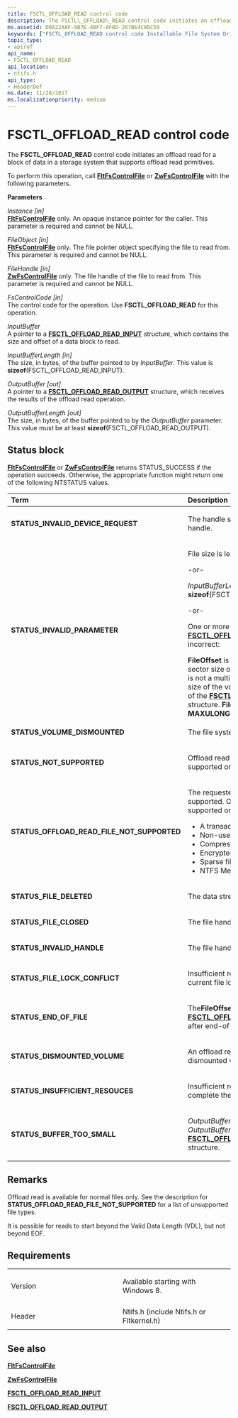 ```yaml
---
title: FSCTL_OFFLOAD_READ control code
description: The FSCTL\_OFFLOAD\_READ control code initiates an offload read for a block of data in a storage system that supports offload read primitives.
ms.assetid: D9A22A8F-9B7E-4BF7-8FBD-267BE4C8DC59
keywords: ["FSCTL_OFFLOAD_READ control code Installable File System Drivers"]
topic_type:
- apiref
api_name:
- FSCTL_OFFLOAD_READ
api_location:
- ntifs.h
api_type:
- HeaderDef
ms.date: 11/28/2017
ms.localizationpriority: medium
---
```


# FSCTL\_OFFLOAD\_READ control code


The **FSCTL\_OFFLOAD\_READ** control code initiates an offload read for a block of data in a storage system that supports offload read primitives.

To perform this operation, call [**FltFsControlFile**](/windows-hardware/drivers/ddi/fltkernel/nf-fltkernel-fltfscontrolfile) or [**ZwFsControlFile**](/previous-versions/ff566462(v=vs.85)) with the following parameters.

**Parameters**

<a href="" id="instance--in-"></a>*Instance \[in\]*  
[**FltFsControlFile**](/windows-hardware/drivers/ddi/fltkernel/nf-fltkernel-fltfscontrolfile) only. An opaque instance pointer for the caller. This parameter is required and cannot be NULL.

<a href="" id="fileobject--in-"></a>*FileObject \[in\]*  
[**FltFsControlFile**](/windows-hardware/drivers/ddi/fltkernel/nf-fltkernel-fltfscontrolfile) only. The file pointer object specifying the file to read from. This parameter is required and cannot be NULL.

<a href="" id="filehandle--in-"></a>*FileHandle \[in\]*  
[**ZwFsControlFile**](/previous-versions/ff566462(v=vs.85)) only. The file handle of the file to read from. This parameter is required and cannot be NULL.

<a href="" id="fscontrolcode--in-"></a>*FsControlCode \[in\]*  
The control code for the operation. Use **FSCTL\_OFFLOAD\_READ** for this operation.

<a href="" id="inputbuffer"></a>*InputBuffer*  
A pointer to a [**FSCTL\_OFFLOAD\_READ\_INPUT**](/windows-hardware/drivers/ddi/ntifs/ns-ntifs-_fsctl_offload_read_input) structure, which contains the size and offset of a data block to read.

<a href="" id="inputbufferlength--in-"></a>*InputBufferLength \[in\]*  
The size, in bytes, of the buffer pointed to by *InputBuffer*. This value is **sizeof**(FSCTL\_OFFLOAD\_READ\_INPUT).

<a href="" id="outputbuffer--out-"></a>*OutputBuffer \[out\]*  
A pointer to a [**FSCTL\_OFFLOAD\_READ\_OUTPUT**](/windows-hardware/drivers/ddi/ntifs/ns-ntifs-_fsctl_offload_read_output) structure, which receives the results of the offload read operation.

<a href="" id="outputbufferlength--out-"></a>*OutputBufferLength \[out\]*  
The size, in bytes, of the buffer pointed to by the *OutputBuffer* parameter. This value must be at least **sizeof**(FSCTL\_OFFLOAD\_READ\_OUTPUT).

Status block
------------

[**FltFsControlFile**](/windows-hardware/drivers/ddi/fltkernel/nf-fltkernel-fltfscontrolfile) or [**ZwFsControlFile**](/previous-versions/ff566462(v=vs.85)) returns STATUS\_SUCCESS if the operation succeeds. Otherwise, the appropriate function might return one of the following NTSTATUS values.

<table>
<colgroup>
<col width="50%" />
<col width="50%" />
</colgroup>
<thead>
<tr class="header">
<th align="left">Term</th>
<th align="left">Description</th>
</tr>
</thead>
<tbody>
<tr class="odd">
<td align="left"><p><strong>STATUS_INVALID_DEVICE_REQUEST</strong></p></td>
<td align="left"><p>The handle specified is not a valid file handle.</p></td>
</tr>
<tr class="even">
<td align="left"><p> <strong>STATUS_INVALID_PARAMETER</strong></p></td>
<td align="left"><p>File size is less than PAGE_SIZE.</p>
<p>-or-</p>
<p><em>InputBufferLength</em> &lt; <strong>sizeof</strong>(FSCTL_OFFLOAD_READ_INPUT).</p>
<p>-or-</p>
<p>One or more of these members of <a href="https://docs.microsoft.com/windows-hardware/drivers/ddi/ntifs/ns-ntifs-_fsctl_offload_read_input" data-raw-source="[&lt;strong&gt;FSCTL_OFFLOAD_READ_INPUT&lt;/strong&gt;](/windows-hardware/drivers/ddi/ntifs/ns-ntifs-_fsctl_offload_read_input)"><strong>FSCTL_OFFLOAD_READ_INPUT</strong></a> are incorrect:</p>
<strong>FileOffset</strong> is not a multiple of the logical sector size of the volume.
<strong>CopyLength</strong> is not a multiple of the logical sector size of the volume.
<strong>Size</strong> is not the size of the <a href="https://docs.microsoft.com/windows-hardware/drivers/ddi/ntifs/ns-ntifs-_fsctl_offload_read_input" data-raw-source="[&lt;strong&gt;FSCTL_OFFLOAD_READ_INPUT&lt;/strong&gt;](/windows-hardware/drivers/ddi/ntifs/ns-ntifs-_fsctl_offload_read_input)"><strong>FSCTL_OFFLOAD_READ_INPUT</strong></a> structure.
<strong>FileOffset</strong> + <strong>CopyLength</strong> &gt; <strong>MAXULONGLONG</strong>.</td>
</tr>
<tr class="odd">
<td align="left"><p><strong>STATUS_VOLUME_DISMOUNTED</strong></p></td>
<td align="left"><p>The file system volume is dismounted.</p></td>
</tr>
<tr class="even">
<td align="left"><p><strong>STATUS_NOT_SUPPORTED</strong></p></td>
<td align="left"><p>Offload read operations are not supported on this volume.</p></td>
</tr>
<tr class="odd">
<td align="left"><p><strong>STATUS_OFFLOAD_READ_FILE_NOT_SUPPORTED</strong></p></td>
<td align="left"><p>The requested file type is not supported. Offload operations are not supported on these file types:</p>
<ul>
<li>A transacted file (TxF)</li>
<li>Non-user files</li>
<li>Compressed files</li>
<li>Encrypted files</li>
<li>Sparse files</li>
<li>NTFS Metatdata files</li>
</ul></td>
</tr>
<tr class="even">
<td align="left"><p><strong>STATUS_FILE_DELETED</strong></p></td>
<td align="left"><p>The data stream for this file is invalid.</p></td>
</tr>
<tr class="odd">
<td align="left"><p><strong>STATUS_FILE_CLOSED</strong></p></td>
<td align="left"><p>The file handle is closed.</p></td>
</tr>
<tr class="even">
<td align="left"><p><strong>STATUS_INVALID_HANDLE</strong></p></td>
<td align="left"><p>The file handle specified is invalid.</p></td>
</tr>
<tr class="odd">
<td align="left"><p><strong>STATUS_FILE_LOCK_CONFLICT</strong></p></td>
<td align="left"><p>Insufficient read access due to the current file locking state.</p></td>
</tr>
<tr class="even">
<td align="left"><p><strong>STATUS_END_OF_FILE</strong></p></td>
<td align="left"><p>The<strong>FileOffset</strong> member of <a href="https://docs.microsoft.com/windows-hardware/drivers/ddi/ntifs/ns-ntifs-_fsctl_offload_read_input" data-raw-source="[&lt;strong&gt;FSCTL_OFFLOAD_READ_INPUT&lt;/strong&gt;](/windows-hardware/drivers/ddi/ntifs/ns-ntifs-_fsctl_offload_read_input)"><strong>FSCTL_OFFLOAD_READ_INPUT</strong></a> begins after end-of-file (EOF).</p></td>
</tr>
<tr class="odd">
<td align="left"><p><strong>STATUS_DISMOUNTED_VOLUME</strong></p></td>
<td align="left"><p>An offload read cannot occur on a dismounted volume.</p></td>
</tr>
<tr class="even">
<td align="left"><p><strong>STATUS_INSUFFICIENT_RESOUCES</strong></p></td>
<td align="left"><p>Insufficient resources are available to complete the request.</p></td>
</tr>
<tr class="odd">
<td align="left"><p><strong>STATUS_BUFFER_TOO_SMALL</strong></p></td>
<td align="left"><p><em>OutputBufferLength</em> is too small for <em>OutputBuffer</em> to receive an <a href="https://docs.microsoft.com/windows-hardware/drivers/ddi/ntifs/ns-ntifs-_fsctl_offload_read_output" data-raw-source="[&lt;strong&gt;FSCTL_OFFLOAD_READ_OUTPUT&lt;/strong&gt;](/windows-hardware/drivers/ddi/ntifs/ns-ntifs-_fsctl_offload_read_output)"><strong>FSCTL_OFFLOAD_READ_OUTPUT</strong></a> structure.</p></td>
</tr>
</tbody>
</table>

 

Remarks
-------

Offload read is available for normal files only. See the description for **STATUS\_OFFLOAD\_READ\_FILE\_NOT\_SUPPORTED** for a list of unsupported file types.

It is possible for reads to start beyond the Valid Data Length (VDL), but not beyond EOF.

Requirements
------------

<table>
<colgroup>
<col width="50%" />
<col width="50%" />
</colgroup>
<tbody>
<tr class="odd">
<td align="left"><p>Version</p></td>
<td align="left"><p>Available starting with Windows 8.</p></td>
</tr>
<tr class="even">
<td align="left"><p>Header</p></td>
<td align="left">Ntifs.h (include Ntifs.h or Fltkernel.h)</td>
</tr>
</tbody>
</table>

## See also


[**FltFsControlFile**](/windows-hardware/drivers/ddi/fltkernel/nf-fltkernel-fltfscontrolfile)

[**ZwFsControlFile**](/previous-versions/ff566462(v=vs.85))

[**FSCTL\_OFFLOAD\_READ\_INPUT**](/windows-hardware/drivers/ddi/ntifs/ns-ntifs-_fsctl_offload_read_input)

[**FSCTL\_OFFLOAD\_READ\_OUTPUT**](/windows-hardware/drivers/ddi/ntifs/ns-ntifs-_fsctl_offload_read_output)

 

